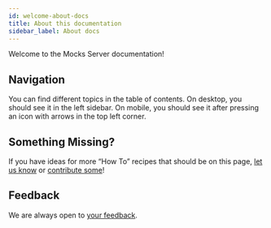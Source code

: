 ```yaml
---
id: welcome-about-docs
title: About this documentation
sidebar_label: About docs
---
```


Welcome to the Mocks Server documentation!

## Navigation

You can find different topics in the table of contents. On desktop, you should see it in the left sidebar. On mobile, you should see it after pressing an icon with arrows in the top left corner.

## Something Missing?

If you have ideas for more “How To” recipes that should be on this page, [let us know][issues-url] or [contribute some][repo-docs-url]!

## Feedback
We are always open to [your feedback][repo-docs-url].

[issues-url]: https://github.com/mocks-server/main/issues
[repo-docs-url]: https://github.com/mocks-server/website/tree/master/docs/